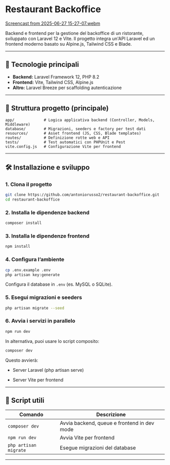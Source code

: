# Restaurant Backoffice

[Screencast from 2025-06-27 15-27-07.webm](https://github.com/user-attachments/assets/af72892a-e81c-4111-be63-abae1916abf6)

Backend e frontend per la gestione del backoffice di un ristorante, sviluppato con Laravel 12 e Vite. Il progetto integra un'API Laravel ed un frontend moderno basato su Alpine.js, Tailwind CSS e Blade.

---

## 🚀 Tecnologie principali

-   **Backend:** Laravel Framework 12, PHP 8.2
-   **Frontend:** Vite, Tailwind CSS, Alpine.js
-   **Altro:** Laravel Breeze per scaffolding autenticazione

---

## 📁 Struttura progetto (principale)

```
app/             # Logica applicativa backend (Controller, Models, Middleware)
database/        # Migrazioni, seeders e factory per test dati
resources/       # Asset frontend (JS, CSS, Blade templates)
routes/          # Definizione rotte web e API
tests/           # Test automatici con PHPUnit e Pest
vite.config.js   # Configurazione Vite per frontend
```

---

## 🛠️ Installazione e sviluppo

### 1. Clona il progetto

```bash
git clone https://github.com/antoniorusso2/restaurant-backoffice.git
cd restaurant-backoffice
```

### 2. Installa le dipendenze backend

```bash
composer install
```

### 3. Installa le dipendenze frontend

```bash
npm install
```

### 4. Configura l’ambiente

```bash
cp .env.example .env
php artisan key:generate
```

Configura il database in `.env` (es. MySQL o SQLite).

### 5. Esegui migrazioni e seeders

```bash
php artisan migrate --seed
```

### 6. Avvia i servizi in parallelo

```bash
npm run dev
```

In alternativa, puoi usare lo script composito:

```bash
composer dev
```

Questo avvierà:

-   Server Laravel (php artisan serve)

-   Server Vite per frontend

---

## 🧪 Script utili

| Comando               | Descrizione                                 |
| --------------------- | ------------------------------------------- |
| `composer dev`        | Avvia backend, queue e frontend in dev mode |
| `npm run dev`         | Avvia Vite per frontend                     |
| `php artisan migrate` | Esegue migrazioni del database              |

---
